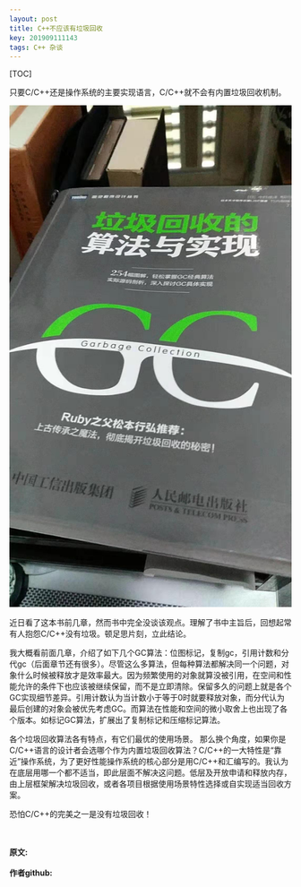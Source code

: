 ```yaml
---
layout: post
title: C++不应该有垃圾回收
key: 201909111143
tags: C++ 杂谈
---
```


[TOC]

只要C/C++还是操作系统的主要实现语言，C/C++就不会有内置垃圾回收机制。

![](https://raw.githubusercontent.com/lizijie/lizijie.github.io/master/assets/images/2019-09-11-C%2B%2B%E4%B8%8D%E5%BA%94%E8%AF%A5%E6%9C%89%E5%9E%83%E5%9C%BE%E5%9B%9E%E6%94%B6/gc.jpg)

近日看了这本书前几章，然而书中完全没谈该观点。理解了书中主旨后，回想起常有人抱怨C/C++没有垃圾。顿足思片刻，立此结论。

我大概看前面几章，介绍了如下几个GC算法：位图标记，复制gc，引用计数和分代gc（后面章节还有很多）。尽管这么多算法，但每种算法都解决同一个问题，对象什么时候被释放才是效率最大。因为频繁使用的对象就算没被引用，在空间和性能允许的条件下也应该被继续保留，而不是立即清除。保留多久的问题上就是各个GC实现细节差异。引用计数认为当计数小于等于0时就要释放对象，而分代认为最后创建的对象会被优先考虑GC。而算法在性能和空间的微小取舍上也出现了各个版本。如标记GC算法，扩展出了复制标记和压缩标记算法。

各个垃圾回收算法各有特点，有它们最优的使用场景。 那么换个角度，如果你是C/C++语言的设计者会选哪个作为内置垃圾回收算法？C/C++的一大特性是“靠近”操作系统，为了更好性能操作系统的核心部分是用C/C++和汇编写的。我认为在底层用哪一个都不适当，即此层面不解决这问题。低层及开放申请和释放内存，由上层框架解决垃圾回收，或者各项目根据使用场景特性选择或自实现适当回收方案。

恐怕C/C++的完美之一是没有垃圾回收！

<br>	
<br>	
<b>原文:<br>
<https://lizijie.github.io/2019/09/11/C++%E4%B8%8D%E5%BA%94%E8%AF%A5%E6%9C%89%E5%9E%83%E5%9C%BE%E5%9B%9E%E6%94%B6.html>
<br>
作者github:<br>	
<https://github.com/lizijie>	
</b>
